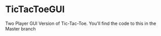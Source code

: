 # TicTacToeGUI
Two Player GUI Version of Tic-Tac-Toe.
You'll find the code to this in the Master branch
